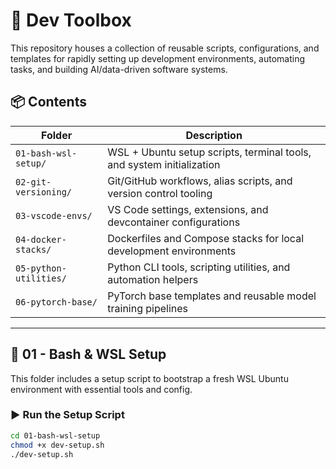 # 🧰 Dev Toolbox

This repository houses a collection of reusable scripts, configurations, and templates for rapidly setting up development environments, automating tasks, and building AI/data-driven software systems.

## 📦 Contents

| Folder | Description |
|--------|-------------|
| `01-bash-wsl-setup/` | WSL + Ubuntu setup scripts, terminal tools, and system initialization |
| `02-git-versioning/` | Git/GitHub workflows, alias scripts, and version control tooling |
| `03-vscode-envs/` | VS Code settings, extensions, and devcontainer configurations |
| `04-docker-stacks/` | Dockerfiles and Compose stacks for local development environments |
| `05-python-utilities/` | Python CLI tools, scripting utilities, and automation helpers |
| `06-pytorch-base/` | PyTorch base templates and reusable model training pipelines |

---

## 🐧 01 - Bash & WSL Setup

This folder includes a setup script to bootstrap a fresh WSL Ubuntu environment with essential tools and config.

### ▶️ Run the Setup Script

```bash
cd 01-bash-wsl-setup
chmod +x dev-setup.sh
./dev-setup.sh
